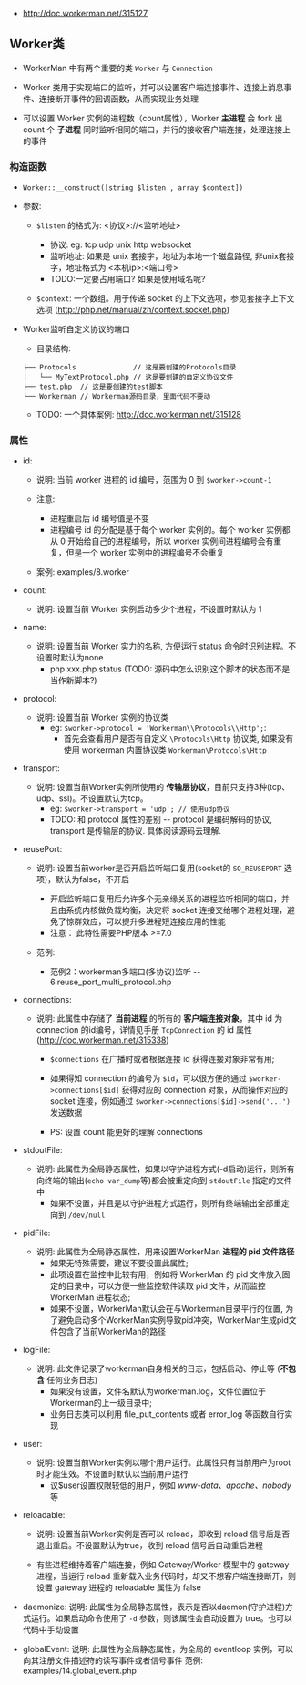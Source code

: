 * http://doc.workerman.net/315127

## Worker类
* WorkerMan 中有两个重要的类 `Worker` 与 `Connection`

* Worker 类用于实现端口的监听，并可以设置客户端连接事件、连接上消息事件、连接断开事件的回调函数，从而实现业务处理

* 可以设置 Worker 实例的进程数（count属性），Worker **主进程** 会 fork 出 count 个 **子进程** 同时监听相同的端口，并行的接收客户端连接，处理连接上的事件


### 构造函数
* `Worker::__construct([string $listen , array $context])`

* 参数: 
    * `$listen` 的格式为: <协议>://<监听地址>
        * 协议: eg: tcp udp unix http websocket
        * 监听地址: 如果是 unix 套接字，地址为本地一个磁盘路径, 非unix套接字，地址格式为 <本机ip>:<端口号>
        * TODO:一定要占用端口? 如果是使用域名呢?

    * `$context`: 一个数组。用于传递 socket 的上下文选项，参见套接字上下文选项 (http://php.net/manual/zh/context.socket.php)

* Worker监听自定义协议的端口
    * 目录结构:
    ```
    ├── Protocols              // 这是要创建的Protocols目录
    │   └── MyTextProtocol.php // 这是要创建的自定义协议文件
    ├── test.php  // 这是要创建的test脚本
    └── Workerman // Workerman源码目录，里面代码不要动
    ```    

    * TODO: 一个具体案例: http://doc.workerman.net/315128


### 属性
* id:
    * 说明: 当前 worker 进程的 id 编号，范围为 0 到 `$worker->count-1`

    * 注意:
        * 进程重启后 id 编号值是不变
        * 进程编号 id 的分配是基于每个 worker 实例的。每个 worker 实例都从 0 开始给自己的进程编号，所以 worker 实例间进程编号会有重复，但是一个 worker 实例中的进程编号不会重复

    * 案例: examples/8.worker        


* count:
    * 说明: 设置当前 Worker 实例启动多少个进程，不设置时默认为 1

* name: 
    * 说明: 设置当前 Worker 实力的名称, 方便运行 status 命令时识别进程。不设置时默认为none
        * php xxx.php status (TODO: 源码中怎么识别这个脚本的状态而不是当作新脚本?)

* protocol:
    * 说明: 设置当前 Worker 实例的协议类
        * eg: `$worker->protocol = 'Workerman\\Protocols\\Http';`:
            * 首先会查看用户是否有自定义 `\Protocols\Http` 协议类, 如果没有使用 workerman 内置协议类 `Workerman\Protocols\Http`

* transport:       
    * 说明: 设置当前Worker实例所使用的 **传输层协议**，目前只支持3种(tcp、udp、ssl)。不设置默认为tcp。
        * eg: `$worker->transport = 'udp'; // 使用udp协议`
        * TODO: 和 protocol 属性的差别 -- protocol 是编码解码的协议, transport 是传输层的协议. 具体阅读源码去理解.

* reusePort:
    * 说明: 设置当前worker是否开启监听端口复用(socket的 `SO_REUSEPORT` 选项)，默认为false，不开启
        * 开启监听端口复用后允许多个无亲缘关系的进程监听相同的端口，并且由系统内核做负载均衡，决定将 socket 连接交给哪个进程处理，避免了惊群效应，可以提升多进程短连接应用的性能
        * 注意： 此特性需要PHP版本 >=7.0

    * 范例:
        * 范例2：workerman多端口(多协议)监听 -- 6.reuse_port_multi_protocol.php

* connections:
    * 说明: 此属性中存储了 **当前进程** 的所有的 **客户端连接对象**，其中 id 为 connection 的id编号，详情见手册 `TcpConnection` 的 id 属性(http://doc.workerman.net/315338)
        * `$connections` 在广播时或者根据连接 id 获得连接对象非常有用;

        * 如果得知 connection 的编号为 `$id`，可以很方便的通过 `$worker->connections[$id]` 获得对应的 connection 对象，从而操作对应的 socket 连接，例如通过 `$worker->connections[$id]->send('...')` 发送数据

        * PS: 设置 count 能更好的理解 connections

* stdoutFile:
    * 说明: 此属性为全局静态属性，如果以守护进程方式(-d启动)运行，则所有向终端的输出(`echo var_dump`等)都会被重定向到 `stdoutFile` 指定的文件中     
        * 如果不设置，并且是以守护进程方式运行，则所有终端输出全部重定向到 `/dev/null`

* pidFile:
    * 说明: 此属性为全局静态属性，用来设置WorkerMan **进程的 pid 文件路径**
        * 如果无特殊需要，建议不要设置此属性;
        * 此项设置在监控中比较有用，例如将 WorkerMan 的 pid 文件放入固定的目录中，可以方便一些监控软件读取 pid 文件，从而监控 WorkerMan 进程状态;
        * 如果不设置，WorkerMan默认会在与Workerman目录平行的位置, 为了避免启动多个WorkerMan实例导致pid冲突，WorkerMan生成pid文件包含了当前WorkerMan的路径

* logFile:        
    * 说明: 此文件记录了workerman自身相关的日志，包括启动、停止等 (**不包含** 任何业务日志)
        * 如果没有设置，文件名默认为workerman.log，文件位置位于Workerman的上一级目录中;
        * 业务日志类可以利用 file_put_contents 或者 error_log 等函数自行实现

* user:
    * 说明: 设置当前Worker实例以哪个用户运行。此属性只有当前用户为root时才能生效。不设置时默认以当前用户运行
        * 议$user设置权限较低的用户，例如 *www-data、apache、nobody* 等

* reloadable:
    * 说明: 设置当前Worker实例是否可以 reload，即收到 reload 信号后是否退出重启。不设置默认为true，收到 reload 信号后自动重启进程

    * 有些进程维持着客户端连接，例如 Gateway/Worker 模型中的 gateway 进程，当运行 reload 重新载入业务代码时，却又不想客户端连接断开，则设置 gateway 进程的 reloadable 属性为 false

* daemonize:
    说明: 此属性为全局静态属性，表示是否以daemon(守护进程)方式运行。如果启动命令使用了 `-d` 参数，则该属性会自动设置为 true。也可以代码中手动设置

* globalEvent:
    说明: 此属性为全局静态属性，为全局的 eventloop 实例，可以向其注册文件描述符的读写事件或者信号事件
    范例: examples/14.global_event.php
